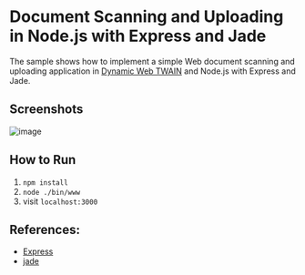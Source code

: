 Document Scanning and Uploading in Node.js with Express and Jade
=======================================================================

The sample shows how to implement a simple Web document scanning and uploading application in [Dynamic Web TWAIN][1] and Node.js with Express and Jade.

Screenshots
-----------
![image](http://www.codepool.biz/wp-content/uploads/2015/02/express_jade.png)

How to Run
-----------
1. `npm install`
2. `node ./bin/www`
3. visit `localhost:3000`

References:
-----------
* [Express][2]
* [jade][3]

[1]:http://www.dynamsoft.com/Products/WebTWAIN_Overview.aspx
[2]:http://expressjs.com/
[3]:http://jade-lang.com/reference/

